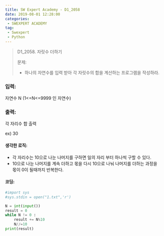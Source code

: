 ```yaml
---
title: SW Expert Academy - D1_2058
date: 2019-08-01 12:28:00
categories:
 - SWEXPERT ACADEMY
tag:
 - Swexpert
 - Python
---
```


> D1_2058. 자릿수 더하기
>
> 문제:
>
> - 하나의 자연수를 입력 받아 각 자릿수의 합을 계산하는 프로그램을 작성하라.

### 입력:

자연수 N (1<=N<=9999 인 자연수)



### 출력:

각 자리수 합 출력

ex) 30



#### 생각한 로직:

- 각 자리수는 10으로 나눈 나머지를 구하면 일의 자리 부터 하나씩 구할 수 있다.
- 10으로 나눈 나머지를 계속 더하고 몫을 다시 10으로 나눠 나머지를 더하는 과정을 몫이 0이 될때까지 반복한다.



#### 코딩:

```python
#import sys
#sys.stdin = open("1.txt",'r')

N = int(input())
result = 0
while N != 0 :
    result += N%10
    N//=10
print(result)
```



[출처]: https://www.swexpertacademy.com/
